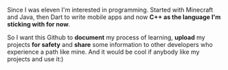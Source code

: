 Since I was eleven I'm interested in programming.
Started with Minecraft and Java, then Dart to write mobile apps and now **C++ as the language I'm sticking with for now**.

So I want this Github to **document** my process of learning, **upload** my projects **for safety** and **share** some information to other developers who experience a path like mine.
And it would be cool if anybody like my projects and use it:)
